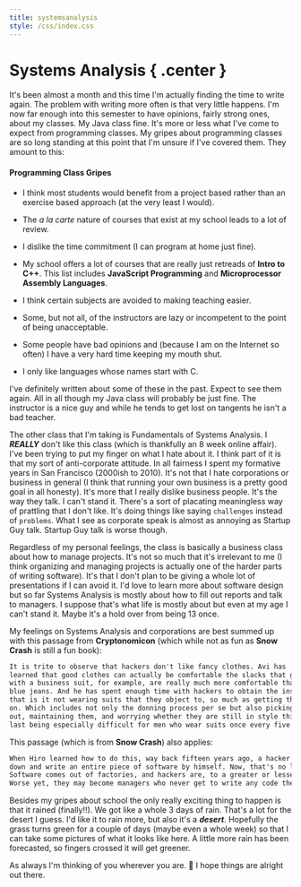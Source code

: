 ```yaml
---
title: systemsanalysis
style: /css/index.css
---
```


# Systems Analysis { .center }

It's been almost a month and this time I'm actually finding the time to write again. The problem with writing more often is that very little happens. I'm now far enough into this semester to have opinions, fairly strong ones, about my classes. My Java class fine. It's more or less what I've come to expect from programming classes. My gripes about programming classes are so long standing at this point that I'm unsure if I've covered them. They amount to this:

#### Programming Class Gripes

- I think most students would benefit from a project based rather than an exercise based approach (at the very least I would).

- The *a la carte* nature of courses that exist at my school leads to a lot of review.

- I dislike the time commitment (I can program at home just fine).

- My school offers a lot of courses that are really just retreads of **Intro to C++**. This list includes **JavaScript Programming** and **Microprocessor Assembly Languages**.

- I think certain subjects are avoided to making teaching easier.

- Some, but not all, of the instructors are lazy or incompetent to the point of being unacceptable.

- Some people have bad opinions and (because I am on the Internet so often) I have a very hard time keeping my mouth shut.

- I only like languages whose names start with C.

I've definitely written about some of these in the past. Expect to see them again. All in all though my Java class will probably be just fine. The instructor is a nice guy and while he tends to get lost on tangents he isn't a bad teacher.

The other class that I'm taking is Fundamentals of Systems Analysis. I ***REALLY*** don't like this class (which is thankfully an 8 week online affair). I've been trying to put my finger on what I hate about it. I think part of it is that my sort of anti-corporate attitude. In all fairness I spent my formative years in San Francisco (2000ish to 2010). It's not that I hate corporations or business in general (I think that running your own business is a pretty good goal in all honesty). It's more that I really dislike business people. It's the way they talk. I can't stand it. There's a sort of placating meaningless way of prattling that I don't like. It's doing things like saying `challenges` instead of `problems`. What I see as corporate speak is almost as annoying as Startup Guy talk. Startup Guy talk is worse though.

Regardless of my personal feelings, the class is basically a business class about how to manage projects. It's not so much that it's irrelevant to me (I think organizing and managing projects is actually one of the harder parts of writing software). It's that I don't plan to be giving a whole lot of presentations if I can avoid it. I'd love to learn more about software design but so far Systems Analysis is mostly about how to fill out reports and talk to managers. I suppose that's what life is mostly about but even at my age I can't stand it. Maybe it's a hold over from being 13 once.

My feelings on Systems Analysis and corporations are best summed up with this passage from **Cryptonomicon** (which while not as fun as **Snow Crash** is still a fun book):

```txt
It is trite to observe that hackers don't like fancy clothes. Avi has
learned that good clothes can actually be comfortable the slacks that go
with a business suit, for example, are really much more comfortable than
blue jeans. And he has spent enough time with hackers to obtain the insight
that is it not wearing suits that they object to, so much as getting them
on. Which includes not only the donning process per se but also picking them
out, maintaining them, and worrying whether they are still in style this
last being especially difficult for men who wear suits once every five years.
```

This passage (which is from **Snow Crash**) also applies:

```txt
When Hiro learned how to do this, way back fifteen years ago, a hacker could sit
down and write an entire piece of software by himself. Now, that's no longer possible.
Software comes out of factories, and hackers are, to a greater or lesser extent, assembly-line workers.
Worse yet, they may become managers who never get to write any code themselves.
```

Besides my gripes about school the only really exciting thing to happen is that it rained (finally!!). We got like a whole 3 days of rain. That's a lot for the desert I guess. I'd like it to rain more, but also it's a ***desert***. Hopefully the grass turns green for a couple of days (maybe even a whole week) so that I can take some pictures of what it looks like here. A little more rain has been forecasted, so fingers crossed it will get greener.

As always I'm thinking of you wherever you are. 🙇‍ I hope things are alright out there.